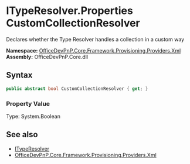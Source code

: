 # ITypeResolver.Properties CustomCollectionResolver
 Declares whether the Type Resolver handles a collection in a custom way   

**Namespace:** [OfficeDevPnP.Core.Framework.Provisioning.Providers.Xml](OfficeDevPnP.Core.Framework.Provisioning.Providers.Xml.md)  
**Assembly:** OfficeDevPnP.Core.dll  
## Syntax
```C#
public abstract bool CustomCollectionResolver { get; }
```

### Property Value
Type: System.Boolean  

## See also
- [ITypeResolver](OfficeDevPnP.Core.Framework.Provisioning.Providers.Xml.ITypeResolver.md) 
- [OfficeDevPnP.Core.Framework.Provisioning.Providers.Xml](OfficeDevPnP.Core.Framework.Provisioning.Providers.Xml.md) 
